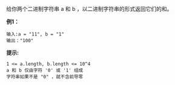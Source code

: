 给你两个二进制字符串 a 和 b ，以二进制字符串的形式返回它们的和。

**例1：**
```
输入:a = "11", b = "1"
输出："100"
```

**提示:**
```
1 <= a.length, b.length <= 10^4
a 和 b 仅由字符 '0' 或 '1' 组成
字符串如果不是 "0" ，就不含前导零
```


